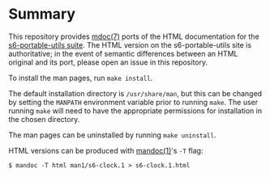 # Summary

This repository provides [mdoc(7)](https://man.openbsd.org/mdoc.7)
ports of the HTML documentation for the [s6-portable-utils
suite](https://skarnet.org/software/s6-portable-utils/). The HTML
version on the s6-portable-utils site is authoritative; in the event
of semantic differences between an HTML original and its port, please
open an issue in this repository.

To install the man pages, run `make install`.

The default installation directory is `/usr/share/man`, but this can
be changed by setting the `MANPATH` environment variable prior to
running `make`.  The user running `make` will need to have the
appropriate permissions for installation in the chosen directory.

The man pages can be uninstalled by running `make uninstall`.

HTML versions can be produced with
[mandoc(1)](https://man.openbsd.org/mandoc.1)'s `-T` flag:

```
$ mandoc -T html man1/s6-clock.1 > s6-clock.1.html
```
